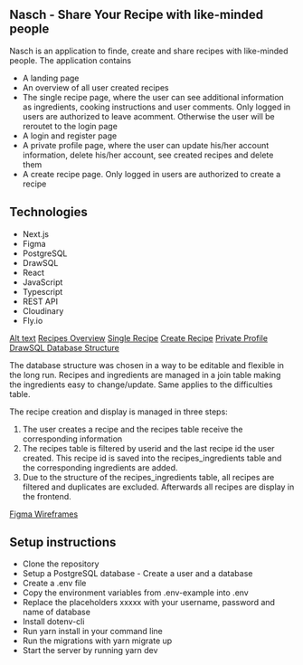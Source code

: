 ## Nasch - Share Your Recipe with like-minded people

Nasch is an application to finde, create and share recipes with like-minded people. The application contains

- A landing page
- An overview of all user created recipes
- The single recipe page, where the user can see additional information as ingredients, cooking instructions and user comments. Only logged in users are authorized to leave acomment. Otherwise the user will be reroutet to the login page
- A login and register page
- A private profile page, where the user can update his/her account information, delete his/her account, see created recipes and delete them
- A create recipe page. Only logged in users are authorized to create a recipe

## Technologies

- Next.js
- Figma
- PostgreSQL
- DrawSQL
- React
- JavaScript
- Typescript
- REST API
- Cloudinary
- Fly.io

[Alt text](../../../../../C:/Users/haren/projects/upleveled-final-project/public/homepage.png)
[Recipes Overview](../../../../../C:/Users/haren/projects/upleveled-final-project/public/recipes.png)
[Single Recipe](../../../../../C:/Users/haren/projects/upleveled-final-project/public/single%20recipe.png)
[Create Recipe](../../../../../C:/Users/haren/projects/upleveled-final-project/public/Create%20Recipe.png)
[Private Profile](../../../../../C:/Users/haren/projects/upleveled-final-project/public/Private%20Profile.png)
[DrawSQL Database Structure](../../../../../C:/Users/haren/projects/upleveled-final-project/public/drawsql.png)

The database structure was chosen in a way to be editable and flexible in the long run. Recipes and ingredients are managed in a join table making the ingredients easy to change/update. Same applies to the difficulties table.

The recipe creation and display is managed in three steps:

1. The user creates a recipe and the recipes table receive the corresponding information
2. The recipes table is filtered by userid and the last recipe id the user created. This recipe id is saved into the recipes_ingredients table and the corresponding ingredients are added.
3. Due to the structure of the recipes_ingredients table, all recipes are filtered and duplicates are excluded. Afterwards all recipes are display in the frontend.

[Figma Wireframes](../../../../../C:/Users/haren/projects/upleveled-final-project/public/figma.png)

## Setup instructions

- Clone the repository
- Setup a PostgreSQL database - Create a user and a database
- Create a .env file
- Copy the environment variables from .env-example into .env
- Replace the placeholders xxxxx with your username, password and name of database
- Install dotenv-cli
- Run yarn install in your command line
- Run the migrations with yarn migrate up
- Start the server by running yarn dev
